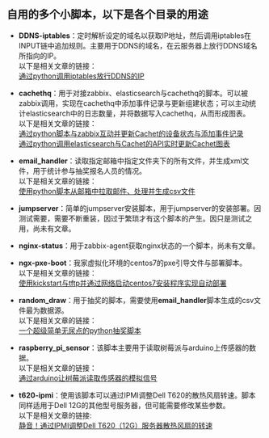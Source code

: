 ## 自用的多个小脚本，以下是各个目录的用途  
* **DDNS-iptables**：定时解析设定的域名以获取IP地址，然后调用iptables在INPUT链中追加规则。主要用于DDNS的域名，在云服务器上放行DDNS域名所指向的IP。  
以下是相关文章的链接：  
[通过python调用iptables放行DDNS的IP](https://ngx.hk/2018/08/11/%E9%80%9A%E8%BF%87python%E8%B0%83%E7%94%A8iptables%E6%94%BE%E8%A1%8Cddns%E7%9A%84ip.html)    
  
* **cachethq**：用于对接zabbix、elasticsearch与cachethq的脚本。可以被zabbix调用，实现在cachethq中添加事件记录与更新组建状态；可以主动统计elasticsearch中的日志数量，并将数据写入cachethq，从而形成图表。  
以下是相关文章的链接：  
[通过python脚本与zabbix互动并更新Cachet的设备状态与添加事件记录](https://ngx.hk/2018/11/08/%E9%80%9A%E8%BF%87python%E8%84%9A%E6%9C%AC%E4%B8%8Ezabbix%E4%BA%92%E5%8A%A8%E5%B9%B6%E6%9B%B4%E6%96%B0cachet%E7%9A%84%E8%AE%BE%E5%A4%87%E7%8A%B6%E6%80%81%E4%B8%8E%E6%B7%BB%E5%8A%A0%E4%BA%8B%E4%BB%B6.html)  
[通过python调用elasticsearch与Cachet的API实时更新Cachet图表](https://ngx.hk/2018/06/25/%E9%80%9A%E8%BF%87python%E8%B0%83%E7%94%A8elasticsearch%E4%B8%8Ecachet%E7%9A%84api%E5%AE%9E%E6%97%B6%E6%9B%B4%E6%96%B0cachet%E5%9B%BE%E8%A1%A8.html)  
  
* **email_handler**：读取指定邮箱中指定文件夹下的所有文件，并生成xml文件，用于统计参与抽奖报名人员的情况。  
以下是相关文章的链接：  
[使用python脚本从邮箱中拉取邮件、处理并生成csv文件](https://ngx.hk/2018/11/10/%E4%BD%BF%E7%94%A8python%E8%84%9A%E6%9C%AC%E4%BB%8E%E9%82%AE%E7%AE%B1%E4%B8%AD%E6%8B%89%E5%8F%96%E9%82%AE%E4%BB%B6%E3%80%81%E5%A4%84%E7%90%86%E5%B9%B6%E7%94%9F%E6%88%90csv%E6%96%87%E4%BB%B6.html)  
  
* **jumpserver**：简单的jumpserver安装脚本，用于jumpserver的安装部署。因测试需要，需要不断重装，因过于繁琐才有这个脚本的产生。因只是测试之用，尚未有文章。  
  
* **nginx-status**：用于zabbix-agent获取nginx状态的一个脚本，尚未有文章。  
  
* **ngx-pxe-boot**：我家虚拟化环境的centos7的pxe引导文件与部署脚本。  
以下是相关文章的链接：  
[使用kickstart与tftp并通过网络启动centos7安装程序实现自动部署](https://ngx.hk/2018/11/18/%E4%BD%BF%E7%94%A8kickstart%E4%B8%8Etftp%E5%B9%B6%E9%80%9A%E8%BF%87%E7%BD%91%E7%BB%9C%E5%90%AF%E5%8A%A8centos7%E5%AE%89%E8%A3%85%E7%A8%8B%E5%BA%8F%E5%AE%9E%E7%8E%B0%E8%87%AA%E5%8A%A8%E9%83%A8%E7%BD%B2.html)  
  
* **random_draw**：用于抽奖的脚本，需要使用**email_handler**脚本生成的csv文件最为数据源。  
以下是相关文章的链接：  
[一个超级简单无尿点的python抽奖脚本](https://ngx.hk/2018/11/12/%E4%B8%80%E4%B8%AA%E8%B6%85%E7%BA%A7%E7%AE%80%E5%8D%95%E6%97%A0%E5%B0%BF%E7%82%B9%E7%9A%84python%E6%8A%BD%E5%A5%96%E8%84%9A%E6%9C%AC.html)  
  
* **raspberry_pi_sensor**：该脚本主要用于读取树莓派与arduino上传感器的数据。  
以下是相关文章的链接：  
[通过arduino让树莓派读取传感器的模拟信号](https://ngx.hk/2018/07/08/%E9%80%9A%E8%BF%87arduino%E8%AE%A9%E6%A0%91%E8%8E%93%E6%B4%BE%E8%AF%BB%E5%8F%96%E4%BC%A0%E6%84%9F%E5%99%A8%E7%9A%84%E6%A8%A1%E6%8B%9F%E4%BF%A1%E5%8F%B7.html)  
  
* **t620-ipmi**：使用该脚本可以通过IPMI调整Dell T620的散热风扇转速。脚本同样适用于Dell 12G的其他型号服务器，但可能需要修改某些参数。  
以下是相关文章的链接:  
[静音！通过IPMI调整Dell T620（12G）服务器散热风扇的转速](https://ngx.hk/2018/10/02/%E9%9D%99%E9%9F%B3%EF%BC%81%E9%80%9A%E8%BF%87ipmi%E8%B0%83%E6%95%B4dell-t620%EF%BC%8812g%EF%BC%89%E6%9C%8D%E5%8A%A1%E5%99%A8%E6%95%A3%E7%83%AD%E9%A3%8E%E6%89%87%E7%9A%84%E8%BD%AC%E9%80%9F.html)  

